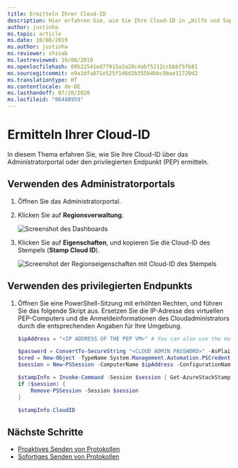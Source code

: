 ```yaml
---
title: Ermitteln Ihrer Cloud-ID
description: Hier erfahren Sie, wie Sie Ihre Cloud-ID in „Hilfe und Support“ von Azure Stack Hub finden.
author: justinha
ms.topic: article
ms.date: 10/08/2019
ms.author: justinha
ms.reviewer: shisab
ms.lastreviewed: 10/08/2019
ms.openlocfilehash: 09b22541ed77915a2a28c4abf5212ccbbbf5fb81
ms.sourcegitcommit: e9a1dfa871e525f1d6d2b355b4bbc9bae11720d2
ms.translationtype: HT
ms.contentlocale: de-DE
ms.lasthandoff: 07/20/2020
ms.locfileid: "86488959"
---
```

# <a name="find-your-cloud-id"></a>Ermitteln Ihrer Cloud-ID

In diesem Thema erfahren Sie, wie Sie Ihre Cloud-ID über das Administratorportal oder den privilegierten Endpunkt (PEP) ermitteln. 

## <a name="use-the-administrator-portal"></a>Verwenden des Administratorportals

1. Öffnen Sie das Administratorportal. 
1. Klicken Sie auf **Regionsverwaltung**.

   ![Screenshot des Dashboards](./media/azure-stack-automatic-log-collection/dashboard.png)

1. Klicken Sie auf **Eigenschaften**, und kopieren Sie die Cloud-ID des Stempels (**Stamp Cloud ID**).

   ![Screenshot der Regionseigenschaften mit Cloud-ID des Stempels](media/azure-stack-automatic-log-collection/region-properties-blade-with-stamp-cloud-id.png)


## <a name="use-the-privileged-endpoint"></a>Verwenden des privilegierten Endpunkts

1. Öffnen Sie eine PowerShell-Sitzung mit erhöhten Rechten, und führen Sie das folgende Skript aus. Ersetzen Sie die IP-Adresse des virtuellen PEP-Computers und die Anmeldeinformationen des Cloudadministrators durch die entsprechenden Angaben für Ihre Umgebung. 

   ```powershell
   $ipAddress = "<IP ADDRESS OF THE PEP VM>" # You can also use the machine name instead of IP here.

   $password = ConvertTo-SecureString "<CLOUD ADMIN PASSWORD>" -AsPlainText -Force
   $cred = New-Object -TypeName System.Management.Automation.PSCredential ("<DOMAIN NAME>\CloudAdmin", $password)
   $session = New-PSSession -ComputerName $ipAddress -ConfigurationName PrivilegedEndpoint -Credential $cred

   $stampInfo = Invoke-Command -Session $session { Get-AzureStackStampInformation }
   if ($session) {
       Remove-PSSession -Session $session
   }

   $stampInfo.CloudID
   ```

## <a name="next-steps"></a>Nächste Schritte

* [Proaktives Senden von Protokollen](./azure-stack-configure-automatic-diagnostic-log-collection.md?view=azs-2002)
* [Sofortiges Senden von Protokollen](./azure-stack-configure-on-demand-diagnostic-log-collection-portal.md?view=azs-2002)
